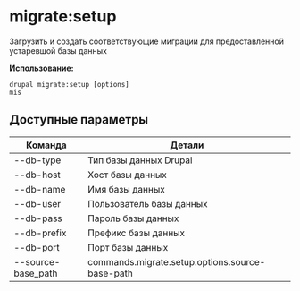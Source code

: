 # migrate:setup
Загрузить и создать соответствующие миграции для предоставленной устаревшой базы данных

**Использование:**
```
drupal migrate:setup [options]
mis
```

## Доступные параметры
Команда | Детали
-------|-------------
--db-type | Тип базы данных Drupal
--db-host | Хост базы данных
--db-name | Имя базы данных
--db-user | Пользователь базы данных
--db-pass | Пароль базы данных
--db-prefix | Префикс базы данных
--db-port | Порт базы данных
--source-base_path | commands.migrate.setup.options.source-base-path

